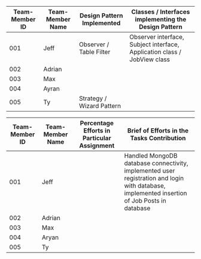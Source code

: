 | Team-Member ID | Team-Member Name | Design Pattern Implemented | Classes / Interfaces implementing the Design Pattern                     |
|----------------|------------------|----------------------------|--------------------------------------------------------------------------|
| 001            | Jeff             | Observer / Table Filter    | Observer interface, Subject interface, Application class / JobView class |
| 002            | Adrian           |                            |                                                                          |
| 003            | Max              |                            |                                                                          |
| 004            | Ayran            |                            |                                                                          |
| 005            | Ty               | Strategy / Wizard Pattern  |                                                                          |


| Team-Member ID | Team-Member Name | Percentage Efforts in Particular Assignment | Brief of Efforts in the Tasks Contribution                                                                                                   |
|----------------|------------------|---------------------------------------------|----------------------------------------------------------------------------------------------------------------------------------------------|
| 001            | Jeff             |                                             | Handled MongoDB database connectivity, implemented user registration and login with database, implemented insertion of Job Posts in database |
| 002            | Adrian           |                                             |                                                                                                                                              |
| 003            | Max              |                                             |                                                                                                                                              |
| 004            | Aryan            |                                             |                                                                                                                                              |
| 005            | Ty               |                                             |                                                                                                                                              |
